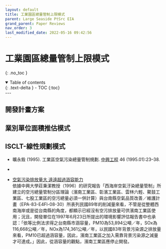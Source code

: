 ```yaml
---
layout: default
title: 工業園區總量管制上限模式
parent: Large Seaside PtSrc EIA
grand_parent: Paper Reviews
nav_order: 3
last_modified_date: 2022-05-16 09:42:56
---
```


# 工業園區總量管制上限模式
{: .no_toc }

<details open markdown="block">
  <summary>
    Table of contents
  </summary>
  {: .text-delta }
- TOC
{:toc}
</details>
---

## 開發計畫方案

## 業別單位面積推估模式

## ISCLT-線性規劃模式

- 曠永銓 (1995). 工業區空氣污染總量管制規劃. [中興工程](https://www.sinotech.org.tw/journal/pdfview.aspx?n=46&s=23) 46 (1995.01):23–38.
- 

- [空氣污染排放量大 遠遠超過涵容能力](http://www.taiwan921.lib.ntu.edu.tw/mypdf/pin01-08-04.html)	
        依據中興大學莊秉潔教授（1996）的研究報告「西海岸空氣汙染總量管制」所建立的空污總量管制分區理論（濱南工業區、彰濱工業區、雲林六輕、鰲鼓工業區、七股工業區的空污總量必須一併計算）與台南縣空氣品質改善／維護計畫（EPA-83-E4Fl-08-30）所表列民國89年的削減量來看，不管是從整體西南海岸或是從台南縣的角度，都顯示已經沒有空污排放量可供濱南工業區使用；況且，開發單位在1997年6月23日所提出的環境影響評估報告書中也承認：「依等比例法求得之台南縣市涵容量，PM10為53,894公噸／年，SOx為116,668公噸／年，NOx為174,361公噸／年，以民國83年背景污染源之排放量來看，PM10已超過涵容量，因此，濱南工業區之加入需靠背景污染源之減量才可達成。」因此，從涵容量的觀點，濱南工業區應停止開發。
